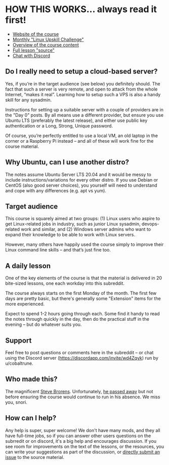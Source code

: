# HOW THIS WORKS... always read it first!

* [Website of the course](https://LinuxUpskillChallenge.org)
* [Monthly "Linux Upskill Challenge"](https://www.reddit.com/r/linuxupskillchallenge/)
* [Overview of the course content](https://github.com/livialima/linuxupskillchallenge/blob/master/TOC.md)
* [Full lesson "source"](https://github.com/livialima/linuxupskillchallenge) 
* [Chat with Discord](https://discordapp.com/invite/wd4Zqyk)

## Do I really need to setup a cloud-based server?

Yes, if you’re in the target audience (see below) you definitely should. The fact that such a server is very remote, and open to attack from the whole Internet, “makes it real”. Learning how to setup such a VPS is also a handy skill for any sysadmin.

Instructions for setting up a suitable server with a couple of providers are in the "Day 0" posts. By all means use a different provider, but ensure you use Ubuntu LTS (preferably the latest release), and either use public key authentication or a Long, Strong, Unique password.

Of course, you’re perfectly entitled to use a local VM, an old laptop in the corner or a Raspberry Pi instead – and all of these will work fine for the course material.

## Why Ubuntu, can I use another distro?

The notes assume Ubuntu Server LTS 20.04 and it would be messy to include instructions/variations for every other distro. If you use Debian or CentOS (also good server choices), you yourself will need to understand and cope with any differences (e.g. apt vs yum).

## Target audience

This course is squarely aimed at two groups: (1) Linux users who aspire to get Linux-related jobs in industry, such as junior Linux sysadmin, devops-related work and similar, and (2) Windows server admins who want to expand their knowledge to be able to work with Linux servers.

However, many others have happily used the course simply to improve their Linux command line skills – and that’s just fine too.

## A daily lesson

One of the key elements of the course is that the material is delivered in 20 bite-sized lessons, one each workday into this subreddit.

The course always starts on the first Monday of the month. The first few days are pretty basic, but there's generally some "Extension" items for the more experienced.

Expect to spend 1-2 hours going through each. Some find it handy to read the notes through quickly in the day, then do the practical stuff in the evening – but do whatever suits you.

## Support

Feel free to post questions or comments here in the subreddit – or chat using the Discord server (<https://discordapp.com/invite/wd4Zqyk>) run by u/cobaltrune.

## Who made this?

The magnificent [Steve Brorens](http://snori74.blogspot.com). Unfortunately, [he passed away](https://www.reddit.com/r/linuxupskillchallenge/comments/mki3uw/rest_in_peace_snori74/) but not before ensuring the course would continue to run in his absence.
We miss you, snori.

## How can I help?

Any help is super, super welcome! We don't have many mods, and they all have full-time jobs, so if you can answer other users questions on the subrredit or on discord, it's a big help and encourages discussion.
If you see room for improvements on the text of the lessons, or the resources, you can write your suggestions as part of the discussion, or [directly submit an issue](https://github.com/livialima/linuxupskillchallenge/issues/new/choose) to the source material.
